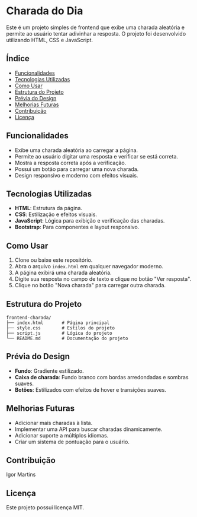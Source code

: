 # Charada do Dia

Este é um projeto simples de frontend que exibe uma charada aleatória e permite ao usuário tentar adivinhar a resposta. O projeto foi desenvolvido utilizando HTML, CSS e JavaScript.

## Índice

- [Funcionalidades](#funcionalidades)
- [Tecnologias Utilizadas](#tecnologias-utilizadas)
- [Como Usar](#como-usar)
- [Estrutura do Projeto](#estrutura-do-projeto)
- [Prévia do Design](#prévia-do-design)
- [Melhorias Futuras](#melhorias-futuras)
- [Contribuição](#contribuição)
- [Licença](#licença)

## Funcionalidades

- Exibe uma charada aleatória ao carregar a página.
- Permite ao usuário digitar uma resposta e verificar se está correta.
- Mostra a resposta correta após a verificação.
- Possui um botão para carregar uma nova charada.
- Design responsivo e moderno com efeitos visuais.

## Tecnologias Utilizadas

- **HTML**: Estrutura da página.
- **CSS**: Estilização e efeitos visuais.
- **JavaScript**: Lógica para exibição e verificação das charadas.
- **Bootstrap**: Para componentes e layout responsivo.

## Como Usar

1. Clone ou baixe este repositório.
2. Abra o arquivo `index.html` em qualquer navegador moderno.
3. A página exibirá uma charada aleatória.
4. Digite sua resposta no campo de texto e clique no botão "Ver resposta".
5. Clique no botão "Nova charada" para carregar outra charada.

## Estrutura do Projeto

```
frontend-charada/
├── index.html       # Página principal
├── style.css        # Estilos do projeto
├── script.js        # Lógica do projeto
└── README.md        # Documentação do projeto
```

## Prévia do Design

- **Fundo**: Gradiente estilizado.
- **Caixa de charada**: Fundo branco com bordas arredondadas e sombras suaves.
- **Botões**: Estilizados com efeitos de hover e transições suaves.

## Melhorias Futuras

- Adicionar mais charadas à lista.
- Implementar uma API para buscar charadas dinamicamente.
- Adicionar suporte a múltiplos idiomas.
- Criar um sistema de pontuação para o usuário.

## Contribuição

Igor Martins

## Licença

Este projeto possui licença MIT.

